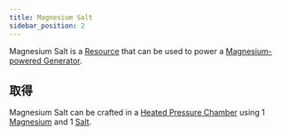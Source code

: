 ```yaml
---
title: Magnesium Salt
sidebar_position: 2
---
```


Magnesium Salt is a [Resource](Resources) that can be used to power a [Magnesium-powered Generator](Magnesium-powered-Generator).

## 取得

Magnesium Salt can be crafted in a [Heated Pressure Chamber](Heated-Pressure-Chamber) using 1 [Magnesium](Magnesium-Dust) and 1 [Salt](Miscellaneous-Items).
